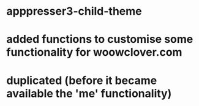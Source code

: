 # apppresser3-child-theme
# added functions to customise some functionality for woowclover.com
# duplicated (before it became available the 'me' functionality)
